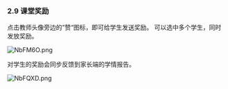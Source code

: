 ### 2.9 课堂奖励

点击教师头像旁边的”赞“图标，即可给学生发送奖励。
可以选中多个学生，同时发放奖励。

![NbFM6O.png](https://s1.ax1x.com/2020/07/02/NbFM6O.png)

对学生的奖励会同步反馈到家长端的学情报告。

![NbFQXD.png](https://s1.ax1x.com/2020/07/02/NbFQXD.png)


